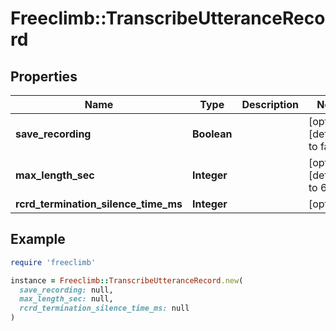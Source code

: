 # Freeclimb::TranscribeUtteranceRecord

## Properties

| Name | Type | Description | Notes |
| ---- | ---- | ----------- | ----- |
| **save_recording** | **Boolean** |  | [optional][default to false] |
| **max_length_sec** | **Integer** |  | [optional][default to 60] |
| **rcrd_termination_silence_time_ms** | **Integer** |  | [optional] |

## Example

```ruby
require 'freeclimb'

instance = Freeclimb::TranscribeUtteranceRecord.new(
  save_recording: null,
  max_length_sec: null,
  rcrd_termination_silence_time_ms: null
)
```

